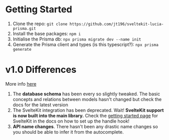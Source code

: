 # Getting Started

1. Clone the repo: `git clone https://github.com/jt196/sveltekit-lucia-prisma.git`
2. Install the base packages: `npm i`
3. Initialise the Prisma db: `npx prisma migrate dev --name init`
4. Generate the Prisma client and types (is this typescript?): `npx prisma generate`

# v1.0 Differences

More info [here](https://lucia-auth.com/start-here/migrate-to-version-1?sveltekit)

1. The **database schema** has been every so slightly tweaked. The basic concepts and relations between models hasn't changed but check the docs for the latest version
2. The SvelteKit integration has been deprecated. Wait! **SvelteKit support is now built into the main library.** Check the [getting started page](https://lucia-auth.com/start-here/getting-started?sveltekit) for SvelteKit in the docs on how to set up the handle hook!
3. **API name changes**. There hasn't been any drastic name changes so you should be able to infer it from the autocomplete.
